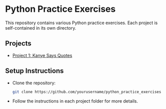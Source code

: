 # Python Practice Exercises

This repository contains various Python practice exercises. Each project is self-contained in its own directory.

## Projects
- [Project 1: Kanye Says Quotes](./fun_projects/kanye_says_quotes)

## Setup Instructions
- Clone the repository:
  ```bash
  git clone https://github.com/yourusername/python_practice_exercises.git
  ```
- Follow the instructions in each project folder for more details.
